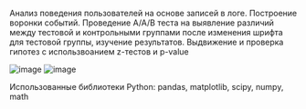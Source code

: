 Анализ поведения пользователей на основе записей в логе. Построение воронки событий. Проведение А/А/B теста на выявление различий между тестовой и контрольными группами после изменения шрифта для тестовой группы, изучение результатов. Выдвижение и проверка гипотез с использвоанием z-тестов и p-value 

![image](https://user-images.githubusercontent.com/110079705/187260483-31974322-11c5-4337-abb7-bbf7fb03fada.png)
![image](https://user-images.githubusercontent.com/110079705/187262815-36f3fe57-eac2-40d7-bede-cd8f2f2d80bb.png)

Использованные библиотеки Python: pandas, matplotlib, scipy, numpy, math

